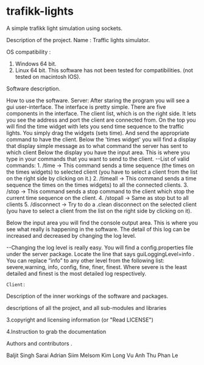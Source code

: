 # trafikk-lights
A simple trafikk light simulation using sockets.

Description of the project. 
Name : Traffic lights simulator.

OS compatibility : 
1. Windows 64 bit. 
2. Linux 64 bit.
       This software has not been tested for compatibilities. (not tested on macintosh IOS).


Software description.

How to use the software.
	Server:
	After staring the program you will see a gui user-interface.
	The interface is pretty simple. There are five components in the interface.
The client list, which is on the right side. It lets you see the address and port the client are connected from.
On the top you will find the time widget with lets you send time sequence to the traffic lights. You simply drag the widgets (sets time). And send the appropriate command to have the client.
Below the 'times widget' you will find a display that display simple message as to what command the server has sent to which client
Below the display you have the input area. This is where you type in your commands that you want to send to the client.
--List of valid commands:
		1. /time → This command sends a time sequence (the times on the times widgets) to selected client (you have to select a client from the list on the right side by clicking on it.)
		2. /timeall → This command sends a time sequence the times on the times widgets)  to all the connected clients. 
		3. /stop → This command sends a stop command to the client which stop the current time sequence on the client. 
		4. /stopall → Same as stop but to all clients
		5. /disconnect → Try to do a .clean disconnect on the selected client (you have to select a client from the list on the right side by clicking on it).



Below the input area you will find the console output area. This is where you see what really is happening in the software. The detail of this log can be increased and decreased by changing the log level. 

--Changing the log level is really easy. You will find a config.properties file under the server package. Locate the line that says  guiLoggingLevel=info . You can replace “info” to any other level from the following list: severe,warning, info, config, fine, finer, finest. Where severe is the least detailed and finest is the most detailed log respectively. 



	Client:


Description of the inner workings of the software and packages.




descriptions of all the project, and all sub-modules and libraries

3.copyright and licensing information (or "Read LICENSE")

4.Instruction to grab the documentation


Authors and contributors .

Baljit Singh Sarai
Adrian Siim Melsom
Kim Long Vu
Anh Thu Phan Le
